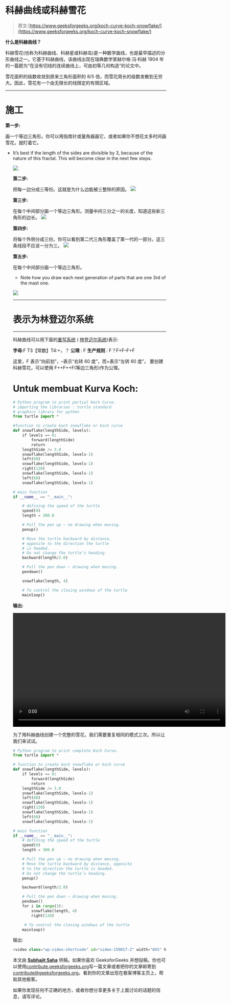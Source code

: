 # 科赫曲线或科赫雪花

> 原文:[https://www.geeksforgeeks.org/koch-curve-koch-snowflake/](https://www.geeksforgeeks.org/koch-curve-koch-snowflake/)

**什么是科赫曲线？**

科赫雪花(也称为科赫曲线、科赫星或科赫岛)是一种数学曲线，也是最早描述的分形曲线之一。它基于科赫曲线，该曲线出现在瑞典数学家赫尔格·冯·科赫 1904 年的一篇题为“在没有切线的连续曲线上，可由初等几何构造”的论文中。

雪花面积的级数收敛到原来三角形面积的 8/5 倍，而雪花周长的级数发散到无穷大。因此，雪花有一个由无限长的线限定的有限区域。

* * *

# **施工**

**第一步:**

画一个等边三角形。你可以用指南针或量角器画它，或者如果你不想花太多时间画雪花，就盯着它。

*   It’s best if the length of the sides are divisible by 3, because of the nature of this fractal. This will become clear in the next few steps.

    ![](img/e1f19067c188f94c732e77867f0cc666.png)

    **第二步:**

    把每一边分成三等份。这就是为什么边能被三整除的原因。
    ![](img/da1b8f02f14da36fe0b2077672c76ff1.png)

    **第三步:**

    在每个中间部分画一个等边三角形。测量中间三分之一的长度，知道这些新三角形的边长。
    ![](img/fb02c8f12e37765bb21aba6bb8b85bea.png)

    **第四步:**

    将每个外侧分成三份。你可以看到第二代三角形覆盖了第一代的一部分。这三条线段不应该一分为三。
    ![](img/bff1e3c3ec3978d4a505e4b55b45443e.png)

    **第五步:**

    在每个中间部分画一个等边三角形。

    *   Note how you draw each next generation of parts that are one 3rd of the mast one.

    ![](img/30b4d9e5f4cdcd0760032e791c669469.png)

    * * *

    # **表示为林登迈尔系统**

    * * *

    科赫曲线可以用下面的[重写系统](https://en.wikipedia.org/wiki/Rewriting) ( [林登迈尔系统](https://en.wikipedia.org/wiki/Lindenmayer_system))表示:

    **字母**:F
    T3【常数】T4:+，？
    **公理** : F
    **生产规则** : F？F+F–F+F

    这里，F 表示“向前划”，–表示“右转 60 度”，而+表示“左转 60 度”。
    要创建科赫雪花，可以使用 F++F++F(等边三角形)作为公理。

    # Untuk membuat Kurva Koch:

    ```py
    # Python program to print partial Koch Curve.
    # importing the libraries : turtle standard 
    # graphics library for python
    from turtle import *

    #function to create koch snowflake or koch curve
    def snowflake(lengthSide, levels):
        if levels == 0:
            forward(lengthSide)
            return
        lengthSide /= 3.0
        snowflake(lengthSide, levels-1)
        left(60)
        snowflake(lengthSide, levels-1)
        right(120)
        snowflake(lengthSide, levels-1)
        left(60)
        snowflake(lengthSide, levels-1)

    # main function
    if __name__ == "__main__":

        # defining the speed of the turtle
        speed(0)                   
        length = 300.0              

        # Pull the pen up – no drawing when moving.
        penup()                     

        # Move the turtle backward by distance, 
        # opposite to the direction the turtle 
        # is headed.
        # Do not change the turtle’s heading.
        backward(length/2.0)        

        # Pull the pen down – drawing when moving.
        pendown()         

        snowflake(length, 4)

        # To control the closing windows of the turtle
        mainloop() 
    ```

    **输出:**

    <video class="wp-video-shortcode" id="video-159017-1" width="665" height="356" preload="metadata" controls=""><source type="video/mp4" src="https://media.geeksforgeeks.org/wp-content/uploads/output_1.mp4?_=1">[https://media.geeksforgeeks.org/wp-content/uploads/output_1.mp4](https://media.geeksforgeeks.org/wp-content/uploads/output_1.mp4)</video>

    为了用科赫曲线创建一个完整的雪花，我们需要重复相同的模式三次。所以让我们来试试。

    ```py
    # Python program to print complete Koch Curve.
    from turtle import *

    # function to create koch snowflake or koch curve
    def snowflake(lengthSide, levels):
        if levels == 0:
            forward(lengthSide)
            return
        lengthSide /= 3.0
        snowflake(lengthSide, levels-1)
        left(60)
        snowflake(lengthSide, levels-1)
        right(120)
        snowflake(lengthSide, levels-1)
        left(60)
        snowflake(lengthSide, levels-1)

    # main function
    if __name__ == "__main__":
        # defining the speed of the turtle
        speed(0)                   
        length = 300.0   

        # Pull the pen up – no drawing when moving.
        # Move the turtle backward by distance, opposite
        # to the direction the turtle is headed.
        # Do not change the turtle’s heading.           
        penup()                     

        backward(length/2.0)

        # Pull the pen down – drawing when moving.        
        pendown()           
        for i in range(3):    
            snowflake(length, 4)
            right(120)

         # To control the closing windows of the turtle
        mainloop()       
    ```

    输出:

    ```py
    <video class="wp-video-shortcode" id="video-159017-2" width="665" height="355" preload="metadata" controls=""><source type="video/mp4" src="https://media.geeksforgeeks.org/wp-content/uploads/output_2.mp4?_=2">[https://media.geeksforgeeks.org/wp-content/uploads/output_2.mp4](https://media.geeksforgeeks.org/wp-content/uploads/output_2.mp4)</video>

    ```

    本文由 **[Subhajit Saha](https://www.linkedin.com/in/subhajit-saha-06aa29131/)** 供稿。如果你喜欢 GeeksforGeeks 并想投稿，你也可以使用[contribute.geeksforgeeks.org](http://www.contribute.geeksforgeeks.org)写一篇文章或者把你的文章邮寄到 contribute@geeksforgeeks.org。看到你的文章出现在极客博客主页上，帮助其他极客。

    如果你发现任何不正确的地方，或者你想分享更多关于上面讨论的话题的信息，请写评论。